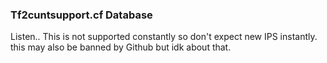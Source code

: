 <h3> Tf2cuntsupport.cf Database </h3>
Listen.. This is not supported constantly so don't expect new IPS instantly. <br>
this may also be banned by Github but idk about that.
